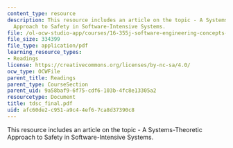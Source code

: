 ```yaml
---
content_type: resource
description: This resource includes an article on the topic - A Systems-Theoretic
  Approach to Safety in Software-Intensive Systems.
file: /ol-ocw-studio-app/courses/16-355j-software-engineering-concepts-fall-2005/afc60de2c951a9c44ef67ca8d37390c8_tdsc_final.pdf
file_size: 334399
file_type: application/pdf
learning_resource_types:
- Readings
license: https://creativecommons.org/licenses/by-nc-sa/4.0/
ocw_type: OCWFile
parent_title: Readings
parent_type: CourseSection
parent_uid: 9a58baf9-6f75-cdf6-103b-4fc8e13305a2
resourcetype: Document
title: tdsc_final.pdf
uid: afc60de2-c951-a9c4-4ef6-7ca8d37390c8
---
```

This resource includes an article on the topic - A Systems-Theoretic Approach to Safety in Software-Intensive Systems.